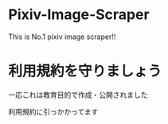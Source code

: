 # Pixiv-Image-Scraper
This is No.1 pixiv image scraper!!

# 利用規約を守りましょう
一応これは教育目的で作成・公開されました

利用規約に引っかかってます
